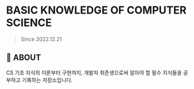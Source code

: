 # BASIC KNOWLEDGE OF COMPUTER SCIENCE

> Since 2022.12.21

## 🐯 ABOUT

CS 기초 지식의 이론부터 구현까지, 개발자 취준생으로써 알아야 할 필수 지식들을 공부하고 기록하는 저장소입니다.
